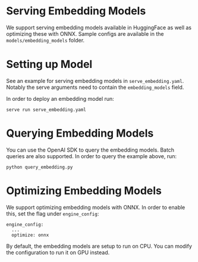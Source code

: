# Serving Embedding Models

We support serving embedding models available in HuggingFace as well as optimizing these with ONNX. Sample configs are available in the `models/embedding_models` folder.

# Setting up Model

See an example for serving embedding models in `serve_embedding.yaml`. Notably the serve arguments need to contain the `embedding_models` field. 

In order to deploy an embedding model run:
```shell
serve run serve_embedding.yaml
```

# Querying Embedding Models

You can use the OpenAI SDK to query the embedding models. Batch queries are also supported. In order to query the example above, run:

```shell
python query_embedding.py
```

# Optimizing Embedding Models

We support optimizing embedding models with ONNX. In order to enable this, set the flag under `engine_config`: 

```shell
engine_config:
  ...
  optimize: onnx
```

By default, the embedding models are setup to run on CPU. You can modify the configuration to run it on GPU instead.

